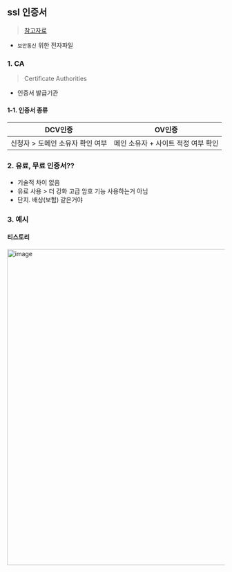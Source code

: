 ## ssl 인증서
> [참고자료](https://devlog.jwgo.kr/2019/04/12/what-is-ssl/)
- `보안통신` 위한 전자파일
### 1. CA
> Certificate Authorities
- 인증서 발급기관
#### 1-1. 인증서 종류
|DCV인증|OV인증|
|--|--|
|신청자 > 도메인 소유자 확인 여부|메인 소유자 + 사이트 적정 여부 확인|
### 2. 유료, 무료 인증서??
- 기술적 차이 없음
- 유료 사용 > 더 강화 고급 암호 기능 사용하는거 아님
- 단지. 배상(보험) 같은거야
### 3. 예시
#### 티스토리
<img width="730" alt="image" src="https://github.com/hyunolike/info-docs/assets/61215550/c53deb4b-01fa-46dd-894b-e9825912f02c">


